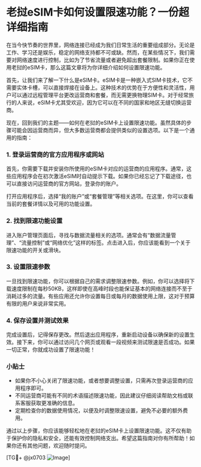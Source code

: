 # 老挝eSIM卡如何设置限速功能？一份超详细指南

在当今快节奏的世界里，网络连接已经成为我们日常生活的重要组成部分。无论是工作、学习还是娱乐，稳定的网络支持都不可或缺。然而，在某些情况下，我们需要对网络速度进行控制，比如为了节省流量或者避免超出套餐限制。如果你正在使用老挝的eSIM卡，那么这篇文章将为你详细介绍如何设置限速功能。

首先，让我们来了解一下什么是eSIM卡。eSIM卡是一种嵌入式SIM卡技术，它不需要实体卡槽，可以直接焊接在设备上。这种技术的优势在于方便性和灵活性，用户可以通过远程管理平台更改运营商和套餐，而无需更换物理SIM卡。对于经常旅行的人来说，eSIM卡尤其受欢迎，因为它可以在不同的国家和地区无缝切换运营商。

现在，回到我们的主题——如何在老挝的eSIM卡上设置限速功能。虽然具体的步骤可能会因运营商而异，但大多数运营商都会提供类似的设置选项。以下是一个通用的指南：

### 1. 登录运营商的官方应用程序或网站

首先，你需要下载并安装你所使用的eSIM卡对应的运营商的应用程序。通常，这些应用程序会在初次激活eSIM时自动提示下载。如果你已经忘记了下载途径，也可以直接访问运营商的官方网站，登录你的账户。

打开应用程序后，选择“我的账户”或“套餐管理”等相关选项。在这里，你可以查看当前的套餐详情以及可用的功能设置。

### 2. 找到限速功能设置

进入账户管理页面后，寻找与数据流量相关的选项。通常会有“数据流量管理”、“流量控制”或“网络优化”这样的标签。点击进入后，你应该能看到一个关于限速功能的开关或滑块。

### 3. 设置限速参数

一旦找到限速功能，你可以根据自己的需求调整限速参数。例如，你可以选择将下载速度限制在每秒50KB，这样即使在高峰时段也能保证基本的网络连接而不至于消耗过多的流量。有些应用还允许你设置每日或每月的数据使用上限，这对于预算有限的用户来说非常实用。

### 4. 保存设置并测试效果

完成设置后，记得保存更改。然后退出应用程序，重新启动设备以确保新的设置生效。接下来，你可以通过访问几个网页或观看一段视频来测试限速是否成功。如果一切正常，你就成功设置了限速功能！

### 小贴士

- 如果你不小心关闭了限速功能，或者想要调整设置，只需再次登录运营商的应用程序即可。
- 不同运营商可能有不同的术语描述限速功能，因此建议仔细阅读帮助文档或联系客服获取更准确的信息。
- 定期检查你的数据使用情况，以便及时调整限速设置，避免不必要的额外费用。

通过以上步骤，你应该能够轻松地在老挝的eSIM卡上设置限速功能。这不仅有助于保护你的隐私和安全，还能有效控制网络支出。希望这篇指南对你有所帮助！如果你还有其他问题，欢迎随时提问。

[TG💪+ @jx0703 ![Image](https://github.com/user-attachments/assets/dbca1d08-cadb-493c-b0ec-ad6f7a83f270)]